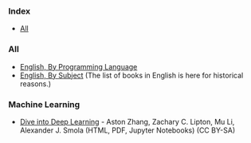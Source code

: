 ### Index

* [All](#all)


### All

* [English, By Programming Language](free-programming-books-langs.md)
* [English, By Subject](free-programming-books-subjects.md)
  (The list of books in English is here for historical reasons.)

### Machine Learning

* [Dive into Deep Learning](https://d2l.ai/) - Aston Zhang, Zachary C. Lipton, Mu Li, Alexander J. Smola (HTML, PDF, Jupyter Notebooks) (CC BY-SA)
